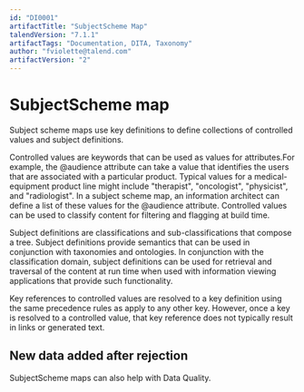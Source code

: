 ```yaml
---
id: "DI0001"
artifactTitle: "SubjectScheme Map"
talendVersion: "7.1.1"
artifactTags: "Documentation, DITA, Taxonomy"
author: "fviolette@talend.com"
artifactVersion: "2"
---
```


# SubjectScheme map 

Subject scheme maps use key definitions to define collections of controlled values and subject definitions.

Controlled values are keywords that can be used as values for attributes.For example, the @audience attribute can take a value that identifies the users that are associated with a particular product. Typical values for a medical-equipment product line might include "therapist", "oncologist", "physicist", and "radiologist". In a subject scheme map, an information architect can define a list of these values for the @audience attribute. Controlled values can be used to classify content for filtering and flagging at build time.

Subject definitions are classifications and sub-classifications that compose a tree. Subject definitions provide semantics that can be used in conjunction with taxonomies and ontologies. In conjunction with the classification domain, subject definitions can be used for retrieval and traversal of the content at run time when used with information viewing applications that provide such functionality.

Key references to controlled values are resolved to a key definition using the same precedence rules as apply to any other key. However, once a key is resolved to a controlled value, that key reference does not typically result in links or generated text.

## New data added after rejection

SubjectScheme maps can also help with Data Quality.
